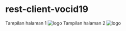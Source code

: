 # rest-client-vocid19
 Tampilan halaman 1
 ![logo](https://github.com/irbad08/rest-client-vocid19/sspage1.png)
 Tampilan halaman 2
![logo](https://github.com/irbad08/rest-client-vocid19/sspage2.png)